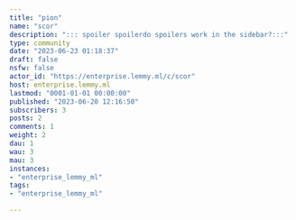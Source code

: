 ```yaml
---
title: "pion" 
name: "scor"
description: "::: spoiler spoilerdo spoilers work in the sidebar?:::"
type: community
date: "2023-06-23 01:18:37"
draft: false
nsfw: false
actor_id: "https://enterprise.lemmy.ml/c/scor"
host: enterprise.lemmy.ml
lastmod: "0001-01-01 00:00:00"
published: "2023-06-20 12:16:50"
subscribers: 3
posts: 2
comments: 1
weight: 2
dau: 1
wau: 3
mau: 3
instances:
- "enterprise_lemmy_ml"
tags: 
- "enterprise_lemmy_ml"

---
```

